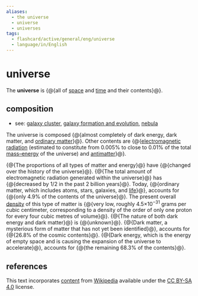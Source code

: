 ```yaml
---
aliases:
  - the universe
  - universe
  - universes
tags:
  - flashcard/active/general/eng/universe
  - language/in/English
---
```


# universe

The __universe__ is {@{all of [space](space.md) and [time](time.md) and their contents}@}. <!--SR:!2028-03-07,1047,350-->

## composition

- see: [galaxy cluster](galaxy%20cluster.md), [galaxy formation and evolution](galaxy%20formation%20and%20evolution.md), [nebula](nebula.md)

The universe is composed {@{almost completely of dark energy, dark matter, and [ordinary matter](matter.md)}@}. Other contents are {@{[electromagnetic radiation](electromagnetic%20radiation.md) (estimated to constitute from 0.005% to close to 0.01% of the total [mass–energy](mass–energy%20equivalence.md) of the universe) and [antimatter](antimatter.md)}@}. <!--SR:!2029-03-06,1298,356!2027-04-05,689,296-->

{@{The proportions of all types of matter and energy}@} have {@{changed over the history of the universe}@}. {@{The total amount of electromagnetic radiation generated within the universe}@} has {@{decreased by 1/2 in the past 2 billion years}@}. Today, {@{ordinary matter, which includes atoms, stars, galaxies, and [life](life.md)}@}, accounts for {@{only 4.9% of the contents of the universe}@}. The present overall [density](density.md) of this type of matter is {@{very low, roughly 4.5×10<sup>−31</sup> grams per cubic centimeter, corresponding to a density of the order of only one proton for every four cubic metres of volume}@}. {@{The nature of both dark energy and dark matter}@} is {@{unknown}@}. {@{Dark matter, a mysterious form of matter that has not yet been identified}@}, accounts for {@{26.8% of the cosmic contents}@}. {@{Dark energy, which is the energy of empty space and is causing the expansion of the universe to accelerate}@}, accounts for {@{the remaining 68.3% of the contents}@}. <!--SR:!2029-09-07,1444,356!2028-06-10,1085,356!2029-10-09,1468,356!2026-07-03,504,316!2028-11-13,1210,356!2026-11-24,614,316!2027-07-28,659,256!2028-12-22,1240,356!2027-07-15,804,336!2027-12-13,913,336!2026-03-07,348,256!2026-04-17,447,316!2026-02-28,390,276-->

## references

This text incorporates [content](https://en.wikipedia.org/wiki/universe) from [Wikipedia](Wikipedia.md) available under the [CC BY-SA 4.0](https://creativecommons.org/licenses/by-sa/4.0/) license.
